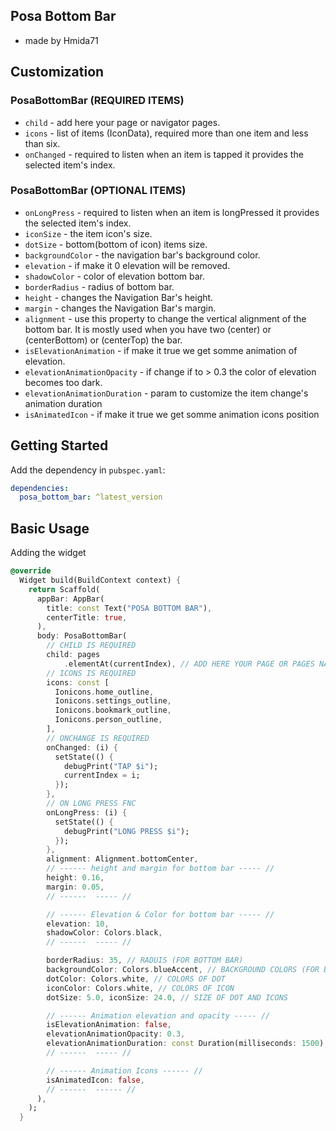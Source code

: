 ## Posa Bottom Bar

- made by Hmida71

## Customization

### PosaBottomBar (REQUIRED ITEMS)

- `child` - add here your page or navigator pages.
- `icons` - list of items (IconData), required more than one item and less than six.
- `onChanged` - required to listen when an item is tapped it provides the selected item's index.

### PosaBottomBar (OPTIONAL ITEMS)

- `onLongPress` - required to listen when an item is longPressed it provides the selected item's index.
- `iconSize` - the item icon's size.
- `dotSize` - bottom(bottom of icon) items size.
- `backgroundColor` - the navigation bar's background color.
- `elevation` - if make it 0 elevation will be removed.
- `shadowColor` - color of elevation bottom bar.
- `borderRadius` - radius of bottom bar.
- `height` - changes the Navigation Bar's height.
- `margin` - changes the Navigation Bar's margin.
- `alignment` - use this property to change the vertical alignment of the bottom bar. It is mostly used when you have two (center) or (centerBottom) or (centerTop) the bar.
- `isElevationAnimation` - if make it true we get somme animation of elevation.
- `elevationAnimationOpacity` - if change if to > 0.3 the color of elevation becomes too dark.
- `elevationAnimationDuration` - param to customize the item change's animation duration
- `isAnimatedIcon` - if make it true we get somme animation icons position

## Getting Started

Add the dependency in `pubspec.yaml`:

```yaml
dependencies:
  posa_bottom_bar: ^latest_version
```

## Basic Usage

Adding the widget

```dart
@override
  Widget build(BuildContext context) {
    return Scaffold(
      appBar: AppBar(
        title: const Text("POSA BOTTOM BAR"),
        centerTitle: true,
      ),
      body: PosaBottomBar(
        // CHILD IS REQUIRED
        child: pages
            .elementAt(currentIndex), // ADD HERE YOUR PAGE OR PAGES NAVIGATOR
        // ICONS IS REQUIRED
        icons: const [
          Ionicons.home_outline,
          Ionicons.settings_outline,
          Ionicons.bookmark_outline,
          Ionicons.person_outline,
        ],
        // ONCHANGE IS REQUIRED
        onChanged: (i) {
          setState(() {
            debugPrint("TAP $i");
            currentIndex = i;
          });
        },
        // ON LONG PRESS FNC
        onLongPress: (i) {
          setState(() {
            debugPrint("LONG PRESS $i");
          });
        },
        alignment: Alignment.bottomCenter,
        // ------ height and margin for bottom bar ----- //
        height: 0.16,
        margin: 0.05,
        // ------  ----- //

        // ------ Elevation & Color for bottom bar ----- //
        elevation: 10,
        shadowColor: Colors.black,
        // ------  ----- //

        borderRadius: 35, // RADUIS (FOR BOTTOM BAR)
        backgroundColor: Colors.blueAccent, // BACKGROUND COLORS (FOR BOTTOM BAR)
        dotColor: Colors.white, // COLORS OF DOT
        iconColor: Colors.white, // COLORS OF ICON
        dotSize: 5.0, iconSize: 24.0, // SIZE OF DOT AND ICONS

        // ------ Animation elevation and opacity ----- //
        isElevationAnimation: false,
        elevationAnimationOpacity: 0.3,
        elevationAnimationDuration: const Duration(milliseconds: 1500),
        // ------  ----- //

        // ------ Animation Icons ------ //
        isAnimatedIcon: false,
        // ------  ------ //
      ),
    );
  }
```
